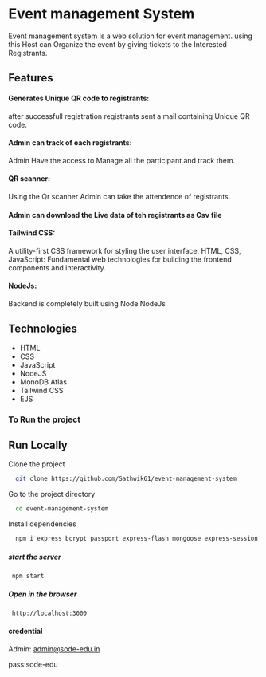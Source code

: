 
# Event management System
Event management system is a web solution for event management.
using this Host can Organize the event by giving tickets to the Interested Registrants.

## Features
#### Generates Unique QR code to registrants:
after successfull registration registrants sent a mail containing Unique QR code. 
#### Admin can track of each registrants:
Admin Have the access to Manage all the participant and track them.
#### QR scanner:
 Using the Qr scanner Admin can take the attendence of registrants.
#### Admin can download the Live data of teh registrants as Csv file

#### Tailwind CSS:
 A utility-first CSS framework for styling the user interface.
HTML, CSS, JavaScript: Fundamental web technologies for building the frontend components and interactivity.
#### NodeJs: 
Backend is completely built using Node NodeJs



## Technologies

 - HTML
 - CSS
 - JavaScript
 - NodeJS
 - MonoDB Atlas
 - Tailwind CSS
 - EJS


### To Run the project



## Run Locally

Clone the project

```bash
  git clone https://github.com/Sathwik61/event-management-system
```

Go to the project directory

```bash
  cd event-management-system
```

Install dependencies

```bash
  npm i express bcrypt passport express-flash mongoose express-session method-override qrcode nodemailer json2csv 
```
##### start the server
```bash
 npm start
```
##### Open in the browser
```bash
 http://localhost:3000
```



#### credential

Admin: admin@sode-edu.in

pass:sode-edu

